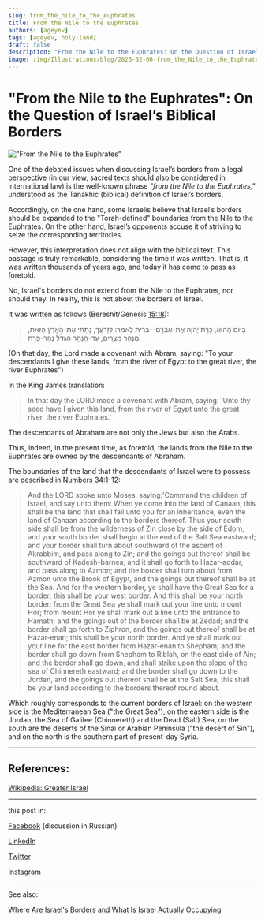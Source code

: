 ```yaml
---
slug: from_the_nile_to_the_euphrates 
title: From the Nile to the Euphrates
authors: [ageyev]
tags: [ageyev, holy-land]
draft: false
description: "From the Nile to the Euphrates: On the Question of Israel’s Biblical Borders"
image: /img/Illustrations/blog/2025-02-06-from_the_Nile_to_the_Euphrates/Bereshit_15-18.png
---
```


# "From the Nile to the Euphrates": On the Question of Israel’s Biblical Borders 

!["From the Nile to the Euphrates"](/img/Illustrations/blog/2025-02-06-from_the_Nile_to_the_Euphrates/Bereshit_15-18.png)

One of the debated issues when discussing Israel’s borders from a legal perspective (in our view, sacred texts should also be considered in international law) is the well-known phrase *"from the Nile to the Euphrates,"* understood as the Tanakhic (biblical) definition of Israel’s borders.

Accordingly, on the one hand, some Israelis believe that Israel’s borders should be expanded to the "Torah-defined" boundaries from the Nile to the Euphrates. On the other hand, Israel’s opponents accuse it of striving to seize the corresponding territories.

However, this interpretation does not align with the biblical text. This passage is truly remarkable, considering the time it was written. That is, it was written thousands of years ago, and today it has come to pass as foretold. 

No, Israel's borders do not extend from the Nile to the Euphrates, nor should they. In reality, this is not about the borders of Israel.

<!--truncate--> 

It was written as follows (Bereshit/Genesis [15:18](https://mechon-mamre.org/p/pt/pt0115.htm)):

> בַּיּוֹם הַהוּא, כָּרַת יְהוָה אֶת-אַבְרָם--בְּרִית לֵאמֹר: לְזַרְעֲךָ, נָתַתִּי אֶת-הָאָרֶץ הַזֹּאת, מִנְּהַר מִצְרַיִם, עַד-הַנָּהָר הַגָּדֹל נְהַר-פְּרָת.

(On that day, the Lord made a covenant with Abram, saying: "To your descendants I give these lands, from the river of Egypt to the great river, the river Euphrates")

In the King James translation:

> In that day the LORD made a covenant with Abram, saying: 'Unto thy seed have I given this land, from the river of Egypt unto the great river, the river Euphrates.'

The descendants of Abraham are not only the Jews but also the Arabs.

Thus, indeed, in the present time, as foretold, the lands from the Nile to the Euphrates are owned by the descendants of Abraham.

The boundaries of the land that the descendants of Israel were to possess are described in [Numbers 34:1-12](https://mechon-mamre.org/p/pt/pt0434.htm): 

> And the LORD spoke unto Moses, saying:'Command the children of Israel, and say unto them: When ye come into the land of Canaan, this shall be the land that shall fall unto you for an inheritance, even the land of Canaan according to the borders thereof. Thus your south side shall be from the wilderness of Zin close by the side of Edom, and your south border shall begin at the end of the Salt Sea eastward; and your border shall turn about southward of the ascent of Akrabbim, and pass along to Zin; and the goings out thereof shall be southward of Kadesh-barnea; and it shall go forth to Hazar-addar, and pass along to Azmon; and the border shall turn about from Azmon unto the Brook of Egypt, and the goings out thereof shall be at the Sea. And for the western border, ye shall have the Great Sea for a border; this shall be your west border. And this shall be your north border: from the Great Sea ye shall mark out your line unto mount Hor; from mount Hor ye shall mark out a line unto the entrance to Hamath; and the goings out of the border shall be at Zedad; and the border shall go forth to Ziphron, and the goings out thereof shall be at Hazar-enan; this shall be your north border. And ye shall mark out your line for the east border from Hazar-enan to Shepham; and the border shall go down from Shepham to Riblah, on the east side of Ain; and the border shall go down, and shall strike upon the slope of the sea of Chinnereth eastward; and the border shall go down to the Jordan, and the goings out thereof shall be at the Salt Sea; this shall be your land according to the borders thereof round about.

Which roughly corresponds to the current borders of Israel: on the western side is the Mediterranean Sea ("the Great Sea"), on the eastern side is the Jordan, the Sea of Galilee (Chinnereth) and the Dead (Salt) Sea, on the south are the deserts of the Sinai or Arabian Peninsula ("the desert of Sin"), and on the north is the southern part of present-day Syria.

--- 

## References: 

[Wikipedia: Greater Israel](https://en.wikipedia.org/wiki/Greater_Israel)

---

this post in: 

[Facebook](https://www.facebook.com/viktor.ageyev/posts/pfbid0GqkDefYN7YKmHdi1tzLC7Ai1vcoRvH2CqdSvhZS2yfhKfMM3SA1rf9yGWHm8yivTl) (discussion in Russian) 

[LinkedIn](https://www.linkedin.com/posts/ageyev_from-the-nile-to-the-euphrates-on-the-activity-7293287687610912770-pYEd/) 

[Twitter](https://x.com/ageyev/status/1887506345617768538) 

[Instagram](https://www.instagram.com/p/DFvBBNkoYaM/) 

--- 

See also: 

[Where Are Israel's Borders and What Is Israel Actually Occupying]( /Holy-Land/borders_and_territory_of_israel) 
